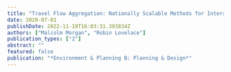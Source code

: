```yaml
---
title: "Travel Flow Aggregation: Nationally Scalable Methods for Interactive and Online Visualisation of Transport Behaviour at the Road Network Level"
date: 2020-07-01
publishDate: 2022-11-19T16:03:31.393834Z
authors: ["Malcolm Morgan", "Robin Lovelace"]
publication_types: ["2"]
abstract: ""
featured: false
publication: "*Environment & Planning B: Planning & Design*"
---
```


